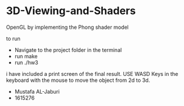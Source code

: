 # 3D-Viewing-and-Shaders
OpenGL by implementing the Phong shader model


to run 

- Navigate to the project folder in the terminal 
- run make
- run ./hw3

i have included a print screen of the final result. USE WASD Keys in the keyboard with 
the mouse to move the object from 2d to 3d. 

- Mustafa AL-Jaburi
- 1615276
